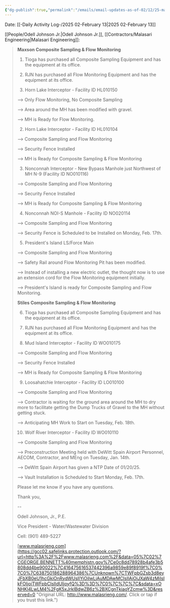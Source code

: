 ```yaml
---
{"dg-publish":true,"permalink":"/emails/email-updates-as-of-02/12/25-maxson-and-stiles-composite-sampling-and-flow-monitoring-projects/","noteIcon":"","created":"2025-02-13T09:00:03.553-06:00"}
---
```



Date: [[-Daily Activity Log-/2025 02-February 13\|2025 02-February 13]]

[[People/Odell Johnson Jr.\|Odell Johnson Jr.]], [[Contractors/Malasari Engineering\|Malasari Engineering]]:
>  **Maxson Composite Sampling & Flow Monitoring**
> 
> 1. Tioga has purchased all Composite Sampling Equipment and has the equipment at its office.
> 
>   
> 
> 2. RJN has purchased all Flow Monitoring Equipment and has the equipment at its office.
> 
>   
> 
> 1. Horn Lake Interceptor - Facility ID HL010150
> 
> --> Only Flow Monitoring, No Composite Sampling
> 
> --> Area around the MH has been modified with gravel.
> 
> --> MH is Ready for Flow Monitoring.
> 
>   
> 
> 2. Horn Lake Interceptor - Facility ID HL010104
> 
> --> Composite Sampling and Flow Monitoring
> 
> --> Security Fence Installed
> 
> --> MH is Ready for Composite Sampling & Flow Monitoring
> 
>   
> 
> 3. Nonconnah Interceptor - New Bypass Manhole just Northwest of MH N-9 (Facility ID NO010116)
> 
> --> Composite Sampling and Flow Monitoring
> 
> --> Security Fence Installed
> 
> --> MH is Ready for Composite Sampling & Flow Monitoring
> 
>   
> 
> 4. Nonconnah NOI-S Manhole - Facility ID NO020114
> 
> --> Composite Sampling and Flow Monitoring
> 
> --> Security Fence is Scheduled to be Installed on Monday, Feb. 17th.
> 
> 5. President's Island LS/Force Main
> 
> --> Composite Sampling and Flow Monitoring
> 
> --> Safety Rail around Flow Monitoring Pit has been modified.
> 
> --> Instead of installing a new electric outlet, the thought now is to use an extension cord for the Flow Monitoring equipment initially.
> 
> --> President's Island is ready for Composite Sampling and Flow Monitoring. 
> 
>   
> 
> **Stiles Composite Sampling & Flow Monitoring**
> 
> 6. Tioga has purchased all Composite Sampling Equipment and has the equipment at its office.
> 
>   
> 
> 7. RJN has purchased all Flow Monitoring Equipment and has the equipment at its office.
> 
>   
> 
> 8. Mud Island Interceptor - Facility ID WO010175
> 
> --> Composite Sampling and Flow Monitoring
> 
> --> Security Fence Installed
> 
> --> MH is Ready for Composite Sampling & Flow Monitoring
> 
>   
> 
> 9. Loosahatchie Interceptor - Facility ID LO010100
> 
> --> Composite Sampling and Flow Monitoring
> 
> --> Contractor is waiting for the ground area around the MH to dry more to facilitate getting the Dump Trucks of Gravel to the MH without getting stuck. 
> 
> --> Anticipating MH Work to Start on Tuesday, Feb. 18th.
> 
>   
> 
> 10. Wolf River Interceptor - Facility ID WO010110
> 
> --> Composite Sampling and Flow Monitoring
> 
> --> Preconstruction Meeting held with DeWitt Spain Airport Personnel, AECOM, Contractor, and MEng on Tuesday, Jan. 14th.
> 
> --> DeWitt Spain Airport has given a NTP Date of 01/20/25.
> 
> --> Vault Installation is Scheduled to Start Monday, Feb. 17th.
> 
>   
> 
> Please let me know if you have any questions.
> 
>   
> 
> Thank you,
> 
>   
> 
>   
> 
> --  
> 
> Odell Johnson, Jr., P.E.
> 
> Vice President - Water/Wastewater Division
> 
> Cell: (901) 489-5227
> 
> [www.malasrieng.com](https://gcc02.safelinks.protection.outlook.com/?url=http%3A%2F%2Fwww.malasrieng.com%2F&data=05%7C02%7CGEORGE.BENNETT%40memphistn.gov%7Ce0c8dd78928b4afe3b5808dd4be90022%7C416475616537442396a9859e89f8919f%7C0%7C0%7C638750186288964386%7CUnknown%7CTWFpbGZsb3d8eyJFbXB0eU1hcGkiOnRydWUsIlYiOiIwLjAuMDAwMCIsIlAiOiJXaW4zMiIsIkFOIjoiTWFpbCIsIldUIjoyfQ%3D%3D%7C0%7C%7C%7C&sdata=xONHKl4LwLM4%2FgK5xJrkIBdwZB6z%2BXCgnTkiaoYZcmw%3D&reserved=0 "Original URL: http://www.malasrieng.com/. Click or tap if you trust this link.")